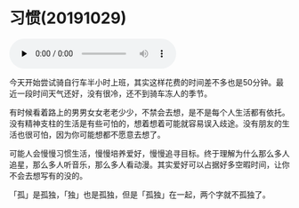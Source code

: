 # 习惯(20191029)

<audio id="audio" controls="" preload="none">  <source id="mp3" src="https://ws1017.github.io/src/qingtian.mp3.mp3">  </audio>

今天开始尝试骑自行车半小时上班，其实这样花费的时间差不多也是50分钟。最近一段时间天气还好，没有很冷，还不到骑车冻人的季节。

有时候看着路上的男男女女老老少少，不禁会去想，是不是每个人生活都有依托。没有精神支柱的生活是有些可怕的，想着想着可能就容易误入歧途。没有朋友的生活也很可怕，因为你可能想都不愿意去想了。

可能人会慢慢习惯生活，慢慢培养爱好，慢慢追寻目标。终于理解为什么那么多人追星，那么多人听音乐，那么多人看动漫。其实爱好可以占据好多空暇时间，让你不会去想写有的没的。

「孤」是孤独，「独」也是孤独，但是「孤独」在一起，两个字就不孤独了。



